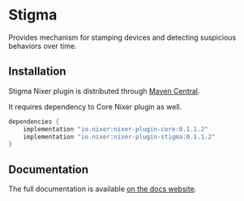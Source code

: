 # Stigma

Provides mechanism for stamping devices and detecting suspicious behaviors over time.

## Installation

Stigma Nixer plugin is distributed through [Maven Central](https://mvnrepository.com/artifact/io.nixer).

It requires dependency to Core Nixer plugin as well.

```groovy
dependencies {
    implementation "io.nixer:nixer-plugin-core:0.1.1.2"
    implementation "io.nixer:nixer-plugin-stigma:0.1.1.2"
}
```

## Documentation

The full documentation is available [on the docs website](https://nixer-io.github.io/).
